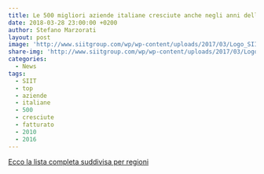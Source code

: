 ```yaml
---
title: Le 500 migliori aziende italiane cresciute anche negli anni della crisi
date: 2018-03-28 23:00:00 +0200
author: Stefano Marzorati
layout: post
image: 'http://www.siitgroup.com/wp/wp-content/uploads/2017/03/Logo_SIIT_ultimo-SCONTORNATO.jpg'
share-img: 'http://www.siitgroup.com/wp/wp-content/uploads/2017/03/Logo_SIIT_ultimo-SCONTORNATO.jpg'
categories:
  - News
tags:
  - SIIT
  - top
  - aziende
  - italiane
  - 500
  - cresciute
  - fatturato
  - 2010
  - 2016
---
```

<a href="http://marzorati.co/download/500_migliori_aziende_italiane.pdf" target="_blank">Ecco la lista completa suddivisa per regioni</a>
